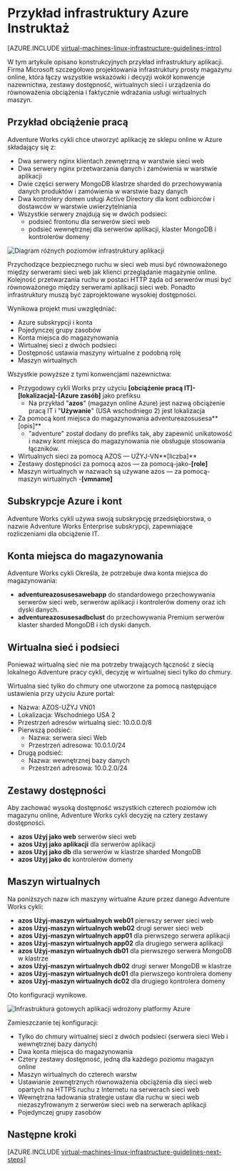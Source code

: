 <properties
    pageTitle="Przykład infrastruktury Instruktaż | Microsoft Azure"
    description="Informacje na temat ważnych wskazówek projektowanie i wdrażanie wdrażania infrastruktury przykład Azure."
    documentationCenter=""
    services="virtual-machines-linux"
    authors="iainfoulds"
    manager="timlt"
    editor=""
    tags="azure-resource-manager"/>

<tags
    ms.service="virtual-machines-linux"
    ms.workload="infrastructure-services"
    ms.tgt_pltfrm="vm-linux"
    ms.devlang="na"
    ms.topic="article"
    ms.date="09/08/2016"
    ms.author="iainfou"/>

# <a name="example-azure-infrastructure-walkthrough"></a>Przykład infrastruktury Azure Instruktaż

[AZURE.INCLUDE [virtual-machines-linux-infrastructure-guidelines-intro](../../includes/virtual-machines-linux-infrastructure-guidelines-intro.md)] 

W tym artykule opisano konstrukcyjnych przykład infrastruktury aplikacji. Firma Microsoft szczegółowo projektowania infrastruktury prosty magazynu online, która łączy wszystkie wskazówki i decyzji wokół konwencje nazewnictwa, zestawy dostępność, wirtualnych sieci i urządzenia do równoważenia obciążenia i faktycznie wdrażania usługi wirtualnych maszyn.


## <a name="example-workload"></a>Przykład obciążenie pracą

Adventure Works cykli chce utworzyć aplikację ze sklepu online w Azure składający się z:

- Dwa serwery nginx klientach zewnętrzną w warstwie sieci web
- Dwa serwery nginx przetwarzania danych i zamówienia w warstwie aplikacji
- Dwie części serwery MongoDB klastrze sharded do przechowywania danych produktów i zamówienia w warstwie bazy danych
- Dwa kontrolery domen usługi Active Directory dla kont odbiorców i dostawców w warstwie uwierzytelniania
- Wszystkie serwery znajdują się w dwóch podsieci:
    - podsieć frontonu dla serwerów sieci web 
    - podsieć wewnętrznej dla serwerów aplikacji, klaster MongoDB i kontrolerów domeny

![Diagram różnych poziomów infrastruktury aplikacji](./media/virtual-machines-common-infrastructure-service-guidelines/example-tiers.png)

Przychodzące bezpiecznego ruchu w sieci web musi być równoważonego między serwerami sieci web jak klienci przeglądanie magazynie online. Kolejność przetwarzania ruchu w postaci HTTP żąda od serwerów musi być równoważonego między serwerami aplikacji sieci web. Ponadto infrastruktury muszą być zaprojektowane wysokiej dostępności.

Wynikowa projekt musi uwzględniać:

- Azure subskrypcji i konta
- Pojedynczej grupy zasobów
- Konta miejsca do magazynowania
- Wirtualnej sieci z dwóch podsieci
- Dostępność ustawia maszyny wirtualne z podobną rolę
- Maszyn wirtualnych

Wszystkie powyższe z tymi konwencjami nazewnictwa:

- Przygodowy cykli Works przy użyciu **[obciążenie pracą IT]-[lokalizacja]-[Azure zasób]** jako prefiksu
    - Na przykład "**azos**" (magazyn online Azure) jest nazwą obciążenie pracą IT i "**Używanie**" (USA wschodniego 2) jest lokalizacja
- Za pomocą kont miejsca do magazynowania adventureazosusesa**[opis]**
    - "adventure" został dodany do prefiks tak, aby zapewnić unikatowość i nazwy kont miejsca do magazynowania nie obsługuje stosowania łączników.
- Wirtualnych sieci za pomocą AZOS — UŻYJ-VN**[liczba]**
- Zestawy dostępności za pomocą azos — za pomocą-jako-**[role]**
- Maszyn wirtualnych w nazwach są używane azos — za pomocą-maszyn wirtualnych -**[vmname]**


## <a name="azure-subscriptions-and-accounts"></a>Subskrypcje Azure i kont

Adventure Works cykli używa swoją subskrypcję przedsiębiorstwa, o nazwie Adventure Works Enterprise subskrypcji, zapewniające rozliczeniami dla obciążenie IT.


## <a name="storage-accounts"></a>Konta miejsca do magazynowania

Adventure Works cykli Określa, że potrzebuje dwa konta miejsca do magazynowania:

- **adventureazosusesawebapp** do standardowego przechowywania serwerów sieci web, serwerów aplikacji i kontrolerów domeny oraz ich dyski danych.
- **adventureazosusesadbclust** do przechowywania Premium serwerów klaster sharded MongoDB i ich dyski danych.


## <a name="virtual-network-and-subnets"></a>Wirtualna sieć i podsieci

Ponieważ wirtualną sieć nie ma potrzeby trwających łączność z siecią lokalnego Adventure pracy cykli, decyzję w wirtualnej sieci tylko do chmury.

Wirtualna sieć tylko do chmury one utworzone za pomocą następujące ustawienia przy użyciu Azure portal:

- Nazwa: AZOS-UŻYJ VN01
- Lokalizacja: Wschodniego USA 2
- Przestrzeń adresów wirtualną sieć: 10.0.0.0/8
- Pierwszą podsieć:
    - Nazwa: serwera sieci Web
    - Przestrzeń adresowa: 10.0.1.0/24
- Drugą podsieć:
    - Nazwa: wewnętrznej bazy danych
    - Przestrzeń adresowa: 10.0.2.0/24


## <a name="availability-sets"></a>Zestawy dostępności

Aby zachować wysoką dostępność wszystkich czterech poziomów ich magazynu online, Adventure Works cykli decyzję na cztery zestawy dostępności.

- **azos Użyj jako web** serwerów sieci web
- **azos Użyj jako aplikacji** dla serwerów aplikacji
- **azos Użyj jako db** dla serwerów w klastrze sharded MongoDB
- **azos Użyj jako dc** kontrolerów domeny


## <a name="virtual-machines"></a>Maszyn wirtualnych

Na poniższych nazw ich maszyny wirtualne Azure przez danego Adventure Works cykli:

- **azos Użyj-maszyn wirtualnych web01** pierwszy serwer sieci web
- **azos Użyj-maszyn wirtualnych web02** drugi serwer sieci web
- **azos Użyj-maszyn wirtualnych app01** dla pierwszego serwera aplikacji
- **azos Użyj-maszyn wirtualnych app02** dla drugiego serwera aplikacji
- **azos Użyj-maszyn wirtualnych db01** dla pierwszego serwera MongoDB w klastrze
- **azos Użyj-maszyn wirtualnych db02** drugi serwer MongoDB w klastrze
- **azos Użyj-maszyn wirtualnych dc01** dla pierwszego kontrolera domeny
- **azos Użyj-maszyn wirtualnych dc02** dla drugiego kontrolera domeny

Oto konfiguracji wynikowe.

![Infrastruktura gotowych aplikacji wdrożony platformy Azure](./media/virtual-machines-common-infrastructure-service-guidelines/example-config.png)

Zamieszczanie tej konfiguracji:

- Tylko do chmury wirtualnej sieci z dwóch podsieci (serwera sieci Web i wewnętrznej bazy danych)
- Dwa konta miejsca do magazynowania
- Cztery zestawy dostępność, jedną dla każdego poziomu magazyn online
- Maszyn wirtualnych do czterech warstw
- Ustawianie zewnętrznych równoważenia obciążenia dla sieci web opartych na HTTPS ruchu z Internetu na serwerach sieci web
- Wewnętrzna ładowania strategie ustaw dla ruchu w sieci web niezaszyfrowanym z serwerów sieci web na serwerach aplikacji
- Pojedynczej grupy zasobów


## <a name="next-steps"></a>Następne kroki

[AZURE.INCLUDE [virtual-machines-linux-infrastructure-guidelines-next-steps](../../includes/virtual-machines-linux-infrastructure-guidelines-next-steps.md)] 